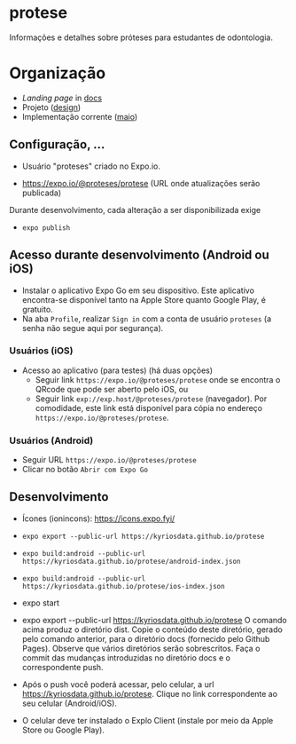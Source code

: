 # protese

Informações e detalhes sobre próteses para estudantes de odontologia.

# Organização

- _Landing page_ in [docs](docs)
- Projeto ([design](design))
- Implementação corrente ([maio](maio))

## Configuração, ...

- Usuário "proteses" criado no Expo.io.

- https://expo.io/@proteses/protese (URL onde atualizações serão publicada)

Durante desenvolvimento, cada alteração a ser disponibilizada exige

- `expo publish`

## Acesso durante desenvolvimento (Android ou iOS)

- Instalar o aplicativo Expo Go em seu dispositivo. Este aplicativo encontra-se
  disponível tanto na Apple Store quanto Google Play, é gratuito.
- Na aba `Profile`, realizar `Sign in` com a conta de usuário `proteses` (a senha não segue aqui por segurança).

### Usuários (iOS)

- Acesso ao aplicativo (para testes) (há duas opções)
  - Seguir link `https://expo.io/@proteses/protese` onde se encontra o QRcode que pode ser aberto pelo iOS, ou
  - Seguir link `exp://exp.host/@proteses/protese` (navegador). Por comodidade, este link está disponível para cópia no endereço
    `https://expo.io/@proteses/protese`.

### Usuários (Android)

- Seguir URL `https://expo.io/@proteses/protese`
- Clicar no botão `Abrir com Expo Go`

## Desenvolvimento

- Ícones (ionincons): https://icons.expo.fyi/

- `expo export --public-url https://kyriosdata.github.io/protese`
- `expo build:android --public-url https://kyriosdata.github.io/protese/android-index.json`
- `expo build:android --public-url https://kyriosdata.github.io/protese/ios-index.json`

- expo start
- expo export --public-url https://kyriosdata.github.io/protese
  O comando acima produz o diretório dist. Copie o conteúdo deste diretório, gerado pelo comando anterior, para o diretório docs (fornecido pelo Github Pages). Observe que vários diretórios serão sobrescritos.
  Faça o commit das mudanças introduzidas no diretório docs e o correspondente push.
- Após o push você poderá acessar, pelo celular, a url https://kyriosdata.github.io/protese. Clique no link correspondente ao seu celular (Android/iOS).
- O celular deve ter instalado o Explo Client (instale por meio da Apple Store ou Google Play).
